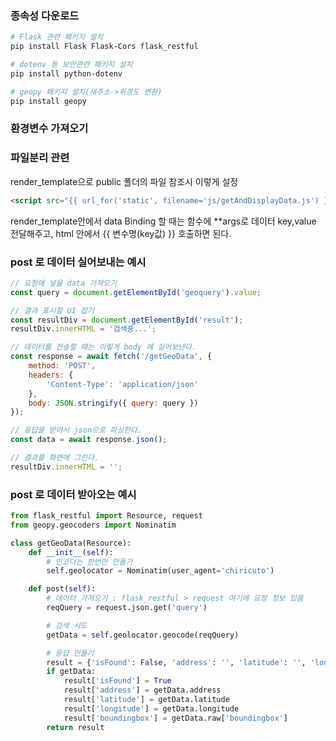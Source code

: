 ### 종속성 다운로드
```bash
# Flask 관련 패키지 설치
pip install Flask Flask-Cors flask_restful 

# dotenv 등 보안관련 패키지 설치
pip install python-dotenv 

# geopy 패키지 설치(새주소->위경도 변환)
pip install geopy
```
### 환경변수 가져오기


### 파일분리 관련
render_template으로 public 폴더의 파일 참조시 이렇게 설정
```html
<script src="{{ url_for('static', filename='js/getAndDisplayData.js') }}"></script>
```
render_template안에서 data Binding 할 때는
함수에 **args로 데이터 key,value 전달해주고, html 안에서 {{ 변수명(key값) }}  호출하면 된다.


### post 로 데이터 실어보내는 예시
```js
// 요청에 넣을 data 가져오기
const query = document.getElementById('geoquery').value;

// 결과 표시할 UI 잡기
const resultDiv = document.getElementById('result');
resultDiv.innerHTML = '검색중...';

// 데이터를 전송할 때는 이렇게 body 에 실어보낸다.
const response = await fetch('/getGeoData', {
    method: 'POST',
    headers: {
        'Content-Type': 'application/json'
    },
    body: JSON.stringify({ query: query })
});

// 응답을 받아서 json으로 파싱한다.
const data = await response.json();

// 결과를 화면에 그린다.
resultDiv.innerHTML = '';
```

### post 로 데이터 받아오는 예시
```py
from flask_restful import Resource, request
from geopy.geocoders import Nominatim

class getGeoData(Resource):
    def __init__(self):
        # 인코더는 한번만 만들기
        self.geolocator = Nominatim(user_agent='chiricuto')

    def post(self):
        # 데이터 가져오기 : flask_restful > request 여기에 요청 정보 있음
        reqQuery = request.json.get('query')

        # 검색 시도
        getData = self.geolocator.geocode(reqQuery)

        # 응답 만들기
        result = {'isFound': False, 'address': '', 'latitude': '', 'longitude': '', 'boundingbox': []}
        if getData:
            result['isFound'] = True
            result['address'] = getData.address
            result['latitude'] = getData.latitude
            result['longitude'] = getData.longitude
            result['boundingbox'] = getData.raw['boundingbox']
        return result
```